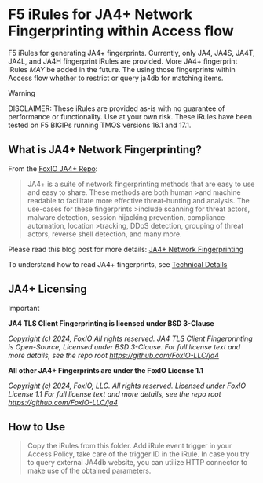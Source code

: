 # F5 iRules for JA4+ Network Fingerprinting within Access flow

F5 iRules for generating JA4+ fingerprints.  Currently, only JA4, JA4S, JA4T, JA4L, and JA4H fingerprint iRules are provided.  More JA4+ fingerprint iRules *MAY* be added in the future.
The using those fingerprints within Access flow whether to restrict or query ja4db for matching items.

> [!WARNING]
>DISCLAIMER: These iRules are provided as-is with no guarantee of performance or functionality.  Use at your own risk.
>These iRules have been tested on F5 BIGIPs running TMOS versions 16.1 and 17.1.
 

## What is JA4+ Network Fingerprinting?

From the [FoxIO JA4+ Repo](https://github.com/FoxIO-LLC/ja4):
>JA4+ is a suite of network fingerprinting methods that are easy to use and easy to share. These methods are both human >and machine readable to facilitate more effective threat-hunting and analysis. The use-cases for these fingerprints >include scanning for threat actors, malware detection, session hijacking prevention, compliance automation, location >tracking, DDoS detection, grouping of threat actors, reverse shell detection, and many more.

Please read this blog post for more details: [JA4+ Network Fingerprinting](https://medium.com/foxio/ja4-network-fingerprinting-9376fe9ca637)

To understand how to read JA4+ fingerprints, see [Technical Details](https://github.com/FoxIO-LLC/ja4/blob/main/technical_details/README.md)

## JA4+ Licensing

> [!IMPORTANT]
>**JA4 TLS Client Fingerprinting is licensed under BSD 3-Clause**
>
>_Copyright (c) 2024, FoxIO_
>_All rights reserved.
>JA4 TLS Client Fingerprinting is Open-Source, Licensed under BSD 3-Clause.
>For full license text and more details, see the repo root https://github.com/FoxIO-LLC/ja4_
>
>
>**All other JA4+ Fingerprints are under the FoxIO License 1.1**
>
>_Copyright (c) 2024, FoxIO, LLC.
>All rights reserved.
>Licensed under FoxIO License 1.1
>For full license text and more details, see the repo root https://github.com/FoxIO-LLC/ja4_

## How to Use

> Copy the iRules from this folder.
> Add iRule event trigger in your Access Policy, take care of the trigger ID in the iRule. 
> In case you try to query external JA4db website, you can utilize HTTP connector to make use of the obtained parameters.

